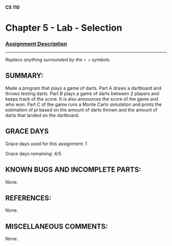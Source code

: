 #### CS 110
# Chapter 5 - Lab - Selection

### [Assignment Description](https://docs.google.com/document/d/1QfPsRfo1kZoQw4p0DhjxZskNfE0eLAV6Z6SgPSleDM4/edit?usp=sharing)

***

_Replace anything surrounded by the `< >` symbols._

## SUMMARY:
 Made a program that plays a game of darts. Part A draws a dartboard and throws testing darts. Part B plays a game of darts between 2 players and keeps track of the score. It is also announces the score of the game and who won. Part C of the game runs a Monte Carlo simulation and prints the estimation of pi based on the amount of darts thrown and the amount of darts that landed on the dartboard. 

## GRACE DAYS
Grace days used for this assignment: 1

Grace days remaining: 4/5

## KNOWN BUGS AND INCOMPLETE PARTS:
 None.

## REFERENCES:
 None.

## MISCELLANEOUS COMMENTS:
 None. 
